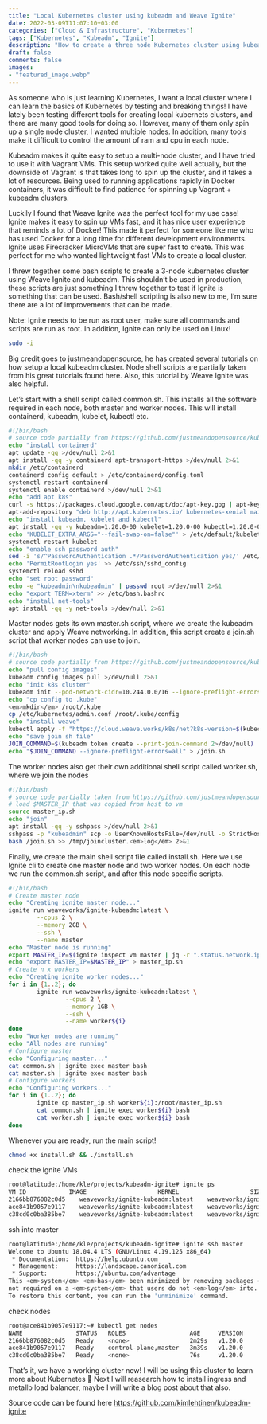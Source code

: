 ```yaml
---
title: "Local Kubernetes cluster using kubeadm and Weave Ignite"
date: 2022-03-09T11:07:10+03:00
categories: ["Cloud & Infrastructure", "Kubernetes"]
tags: ["Kubernetes", "Kubeadm", "Ignite"]
description: "How to create a three node Kubernetes cluster using kubeadm and Weave Ignite firecracker VMs"
draft: false
comments: false
images:
- "featured_image.webp"
---
```


As someone who is just learning Kubernetes, I want a local cluster where I can learn the basics of Kubernetes by testing and breaking things! I have lately been testing different tools for creating local kubernets clusters, and there are many good tools for doing so. However, many of them only spin up a single node cluster, I wanted multiple nodes. In addition, many tools make it difficult to control the amount of ram and cpu in each node.

Kubeadm makes it quite easy to setup a multi-node cluster, and I have tried to use it with Vagrant VMs. This setup worked quite well actually, but the downside of Vagrant is that takes long to spin up the cluster, and it takes a lot of resources. Being used to running applications rapidly in Docker containers, it was difficult to find patience for spinning up Vagrant + kubeadm clusters.

Luckily I found that Weave Ignite was the perfect tool for my use case! Ignite makes it easy to spin up VMs fast, and it has nice user experience that reminds a lot of Docker! This made it perfect for someone like me who has used Docker for a long time for different development environments. Ignite uses Firecracker MicroVMs that are super fast to create. This was perfect for me who wanted lightweight fast VMs to create a local cluster.

I threw together some bash scripts to create a 3-node kubernetes cluster using Weave Ignite and kubeadm. This shouldn’t be used in production, these scripts are just something I threw together to test if Ignite is something that can be used. Bash/shell scripting is also new to me, I’m sure there are a lot of improvements that can be made.

Note: Ignite needs to be run as root user, make sure all commands and scripts are run as root. In addition, Ignite can only be used on Linux!

```bash
sudo -i
```

Big credit goes to justmeandopensource, he has created several tutorials on how setup a local kubeadm cluster. Node shell scripts are partially taken from his great tutorials found here. Also, this tutorial by Weave Ignite was also helpful.

Let’s start with a shell script called common.sh. This installs all the software required in each node, both master and worker nodes. This will install containerd, kubeadm, kubelet, kubectl etc.

```bash
#!/bin/bash
# source code partially from https://github.com/justmeandopensource/kubernetes
echo "install containerd"
apt update -qq >/dev/null 2>&1
apt install -qq -y containerd apt-transport-https >/dev/null 2>&1
mkdir /etc/containerd
containerd config default > /etc/containerd/config.toml
systemctl restart containerd
systemctl enable containerd >/dev/null 2>&1
echo "add apt k8s"
curl -s https://packages.cloud.google.com/apt/doc/apt-key.gpg | apt-key add - >/dev/null 2>&1
apt-add-repository "deb http://apt.kubernetes.io/ kubernetes-xenial main" >/dev/null 2>&1
echo "install kubeadm, kubelet and kubectl"
apt install -qq -y kubeadm=1.20.0-00 kubelet=1.20.0-00 kubectl=1.20.0-00 >/dev/null 2>&1
echo 'KUBELET_EXTRA_ARGS="--fail-swap-on=false"' > /etc/default/kubelet
systemctl restart kubelet
echo "enable ssh password auth"
sed -i 's/^PasswordAuthentication .*/PasswordAuthentication yes/' /etc/ssh/sshd_config
echo 'PermitRootLogin yes' >> /etc/ssh/sshd_config
systemctl reload sshd
echo "set root password"
echo -e "kubeadmin\nkubeadmin" | passwd root >/dev/null 2>&1
echo "export TERM=xterm" >> /etc/bash.bashrc
echo "install net-tools"
apt install -qq -y net-tools >/dev/null 2>&1
```

Master nodes gets its own master.sh script, where we create the kubeadm cluster and apply Weave networking. In addition, this script create a join.sh script that worker nodes can use to join.

```bash
#!/bin/bash
# source code partially from https://github.com/justmeandopensource/kubernetes
echo "pull config images"
kubeadm config images pull >/dev/null 2>&1
echo "init k8s cluster"
kubeadm init --pod-network-cidr=10.244.0.0/16 --ignore-preflight-errors=all >> /root/kubeinit.<em>log</em> 2>&1
echo "cp config to .kube"
<em>mkdir</em> /root/.kube
cp /etc/kubernetes/admin.conf /root/.kube/config  
echo "install weave"
kubectl apply -f "https://cloud.weave.works/k8s/net?k8s-version=$(kubectl version | base64 | tr -d '\n')"
echo "save join sh file"
JOIN_COMMAND=$(kubeadm token create --print-join-command 2>/dev/null) 
echo "$JOIN_COMMAND --ignore-preflight-errors=all" > /join.sh
```

The worker nodes also get their own additional shell script called worker.sh, where we join the nodes

```bash
#!/bin/bash
# source code partially taken from https://github.com/justmeandopensource/kubernetes
# load $MASTER_IP that was copied from host to vm
source master_ip.sh
echo "join"
apt install -qq -y sshpass >/dev/null 2>&1
sshpass -p "kubeadmin" scp -o UserKnownHostsFile=/dev/null -o StrictHostKeyChecking=no $MASTER_IP:/join.sh /join.sh 2>/tmp/joincluster.<em>log</em>
bash /join.sh >> /tmp/joincluster.<em>log</em> 2>&1
```

Finally, we create the main shell script file called install.sh. Here we use Ignite cli to create one master node and two worker nodes. On each node we run the common.sh script, and after this node specific scripts.

```bash
#!/bin/bash
# Create master node
echo "Creating ignite master node..."
ignite run weaveworks/ignite-kubeadm:latest \
        --cpus 2 \
        --memory 2GB \
        --ssh \
        --name master
echo "Master node is running"
export MASTER_IP=$(ignite inspect vm master | jq -r ".status.network.ipAddresses[0]")
echo "export MASTER_IP=$MASTER_IP" > master_ip.sh
# Create n x workers 
echo "Creating ignite worker nodes..."
for i in {1..2}; do
        ignite run weaveworks/ignite-kubeadm:latest \
                --cpus 2 \
                --memory 1GB \
                --ssh \
                --name worker${i}
done
echo "Worker nodes are running"
echo "All nodes are running"
# Configure master
echo "Configuring master..."
cat common.sh | ignite exec master bash
cat master.sh | ignite exec master bash
# Configure workers
echo "Configuring workers..."
for i in {1..2}; do
        ignite cp master_ip.sh worker${i}:/root/master_ip.sh
        cat common.sh | ignite exec worker${i} bash
        cat worker.sh | ignite exec worker${i} bash
done
```

Whenever you are ready, run the main script!

```bash
chmod +x install.sh && ./install.sh
```

check the Ignite VMs

```bash
root@latitude:/home/kle/projects/kubeadm-ignite# ignite ps
VM ID            IMAGE                    KERNEL                    SIZE    CPUS    MEMORY        CREATED        STATUS        IPS        PORTS    NAME
2166bb876082c0d5    weaveworks/ignite-kubeadm:latest    weaveworks/ignite-kernel:4.19.1254.0 GB    2    1024.0 MB    6m9s ago    Up 6m9s        10.61.0.42        worker1
ace841b9057e9117    weaveworks/ignite-kubeadm:latest    weaveworks/ignite-kernel:4.19.1254.0 GB    2    2.0 GB        6m14s ago    Up 6m14s    10.61.0.41        master
c38cd0c0ba385be7    weaveworks/ignite-kubeadm:latest    weaveworks/ignite-kernel:4.19.1254.0 GB    2    1024.0 MB    6m5s ago    Up 6m5s        10.61.0.43        worker2
```

ssh into master

```bash
root@latitude:/home/kle/projects/kubeadm-ignite# ignite ssh master
Welcome to Ubuntu 18.04.4 LTS (GNU/Linux 4.19.125 x86_64)
 * Documentation:  https://help.ubuntu.com
 * Management:     https://landscape.canonical.com
 * Support:        https://ubuntu.com/advantage
This <em>system</em> <em>has</em> been minimized by removing packages <em>and</em> content that are
not required on a <em>system</em> that users do not <em>log</em> into.
To restore this content, you can run the 'unminimize' command.
```

check nodes

```bash
root@ace841b9057e9117:~# kubectl get nodes
NAME               STATUS   ROLES                  AGE     VERSION
2166bb876082c0d5   Ready    <none>                 2m29s   v1.20.0
ace841b9057e9117   Ready    control-plane,master   3m39s   v1.20.0
c38cd0c0ba385be7   Ready    <none>                 76s     v1.20.0
```

That’s it, we have a working cluster now! I will be using this cluster to learn more about Kubernetes 🙂 Next I will reasearch how to install ingress and metallb load balancer, maybe I will write a blog post about that also.

Source code can be found here <a href="https://github.com/kimlehtinen/kubeadm-ignite" target="_blank">https://github.com/kimlehtinen/kubeadm-ignite</a>
